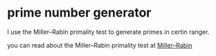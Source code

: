 # prime number generator

I use the Miller–Rabin primality test to generate primes in certin ranger.

you can read about the Miller–Rabin primality test at [Miller–Rabin](https://en.wikipedia.org/wiki/Miller%E2%80%93Rabin_primality_test)